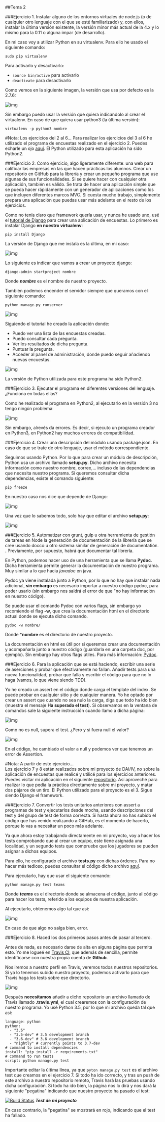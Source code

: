 ##Tema 2

###Ejercicio 1. Instalar alguno de los entornos virtuales de node.js (o de cualquier otro lenguaje con el que se esté familiarizado) y, con ellos, instalar la última versión existente, la versión minor más actual de la 4.x y lo mismo para la 0.11 o alguna impar (de desarrollo).    
  
En mi caso voy a utilizar Python en su virtualenv. Para ello he usado el siguiente comando:    
  
```sudo pip virtualenv```
  
  
Para activarlo y desactivarlo:    
  
* ```source bin/active```  para activarlo  
* ```deactivate``` para desactivarlo  

Como vemos en la siguiente imagen, la versión que usa por defecto es la 2.7.6: 
   
![img](capturas/t2ej1.png)  

Sin embargo puedo usar la versión que quiera indicandolo al crear el virtualenv. En caso de que quiera usar python3 (la última versión):  
  
```virtualenv -p python3 nombre```
  

#Nota: Los ejercicios del 2 al 6...
Para realizar los ejercicios del 3 al 6 he utilizado el programa de encuestas realizado en el ejercicio 2. Puedes echarle un ojo [aquí](https://github.com/Chentaco/encuestasIV). El Python utilizado para esta aplicación ha sido Python2.

###Ejercicio 2. Como ejercicio, algo ligeramente diferente: una web para calificar las empresas en las que hacen prácticas los alumnos. Crear un repositorio en GitHub para la librería y crear un pequeño programa que use algunas de sus funcionalidades. Si se quiere hacer con cualquier otra aplicación, también es válido. Se trata de hacer una aplicación simple que se pueda hacer rápidamente con un generador de aplicaciones como los que incluyen diferentes marcos MVC. Si cuesta mucho trabajo, simplemente prepara una aplicación que puedas usar más adelante en el resto de los ejercicios.  

Como no tenía claro que framework quería usar, y nunca he usado uno, usé el [tutorial de Django](https://docs.djangoproject.com/es/1.10/intro/tutorial01/) para crear una aplicación de encuestas. Lo primero es instalar Django **en nuestro virtualenv**:  
  
```pip install Django```  
  
La versión de Django que me instala es la última, en mi caso:   
  
![img](capturas/t2ej2-1.png)  

Lo siguiente es indicar que vamos a crear un proyecto django:  
  
```django-admin startproject nombre```  

Donde ***nombre*** es el nombre de nuestro proyecto.  
  
También podemos encender el servidor siempre que queramos con el siguiente comando:  
  
```python manage.py runserver```  
  
![img](capturas/t2ej2-2.png)  
  
Siguiendo el tutorial he creado la aplicación donde:  

* Puedo ver una lista de las encuestas creadas.
* Puedo consultar cada pregunta.
* Ver los resultados de dicha pregunta.
* Puntuar la pregunta.
* Acceder al panel de administración, donde puedo seguir añadiendo nuevas encuestas.  
 
![img](capturas/t2ej2-3.png)  
  
La versión de Python utilizada para este programa ha sido Python2.

###Ejercicio 3. Ejecutar el programa en diferentes versiones del lenguaje. ¿Funciona en todas ellas?

Como he realizado el programa en Python2, al ejecutarlo en la versión 3 no tengo ningún problema:  
  
![img](capturas/t2ej3.png)  
  
Sin embargo, alrevés da errores. Es decir, si ejecuto un programa creador en Python3, en Python2 hay muchos errores de compatibilidad.  
 

###Ejercicio 4. Crear una descripción del módulo usando package.json. En caso de que se trate de otro lenguaje, usar el método correspondiente.  
  
Seguimos usando Python. Por lo que para crear un módulo de descripción, Python usa un archivo llamado **setup.py**. Dicho archivo necesita información como nuestro nombre, correo,... incluso de las dependencias que necesita nuestro programa. Si queremos consultar dicha dependencias, existe el comando siguiente:  
  
```pip freeze```  
  
En nuestro caso nos dice que depende de Django:  
  
![img](capturas/t2ej4-1.png)  
  
Una vez que lo sabemos todo, solo hay que editar el archivo **setup.py**:  
  
![img](capturas/t2ej4-2.png)  
  


###Ejercicio 5. Automatizar con grunt, gulp u otra herramienta de gestión de tareas en Node la generación de documentación de la librería que se cree usando docco u otro sistema similar de generación de documentatión. . Previamente, por supuesto, habrá que documentar tal librería.  

En Python, podemos hacer uso de una herramienta que se llama **Pydoc**. Dicha herramienta permite generar la documentación de nuestro programa. Muy similar a lo que hacia *javadoc* en java.  
  
Pydoc ya viene instalada junto a Python, por lo que no hay que instalar nada adicional, **sin embargo** es necesario importar a nuestro código pydoc, para poder usarlo (sin embargo nos saldrá el error de que "no hay información en nuestro código).  
  
Se puede usar el comando Pydoc con varios flags, sin embargo yo recomiendo el flag **-w**, que crea la documentación html en el directorio actual donde se ejecuta dicho comando.  
  
```pydoc -w nombre/```  
  
Donde ***nombre** es el directorio de nuestro proyecto.  
  
La documentación en html es útil por si queremos crear una documentación y acompañarla junto a nuestro código (guardarla en una carpeta doc, por ejemplo). Sin embargo hay otros flags útiles. Para más información: [Pydoc](https://docs.python.org/2/library/pydoc.html).

###Ejercicio 6. Para la aplicación que se está haciendo, escribir una serie de aserciones y probar que efectivamente no fallan. Añadir tests para una nueva funcionalidad, probar que falla y escribir el código para que no lo haga (vamos, lo que viene siendo TDD).  
  
Yo he creado un assert en el código donde carga el template del index. Se puede probar en cualquier sitio y de cualquier manera. Yo he optado por crear un assert que cuando no sea nulo la carga, diga que todo ha ido bien (muestra el mensaje **Ha superado el test**). Si observamos en la ventana de comandos sale la siguiente instrucción cuando llamo a dicha página:  

![img](capturas/t2ej6-1.png)  
  
Como no es null, supera el test. ¿Pero y si fuera null el valor?  
  
![img](capturas/t2ej6-2.png)  
  
En el código, he cambiado el valor a null y podemos ver que tenemos un error de Assertion.  

#Nota: A partir de este ejercicio...  
Los ejercicio 7 y 8 están realizados sobre mi proyecto de DAI/IV, no sobre la aplicación de encuestas que realicé y utilicé para los ejercicios anteriores. Puedes visitar mi aplicación en el siguiente [repositorio](https://github.com/Chentaco/Proyecto-IV). Así aproveché para realizar lo que pedía la práctica directamente sobre mi proyecto, y matar dos pájaros de un tiro. El Python utilizado para el proyecto es el 3. Sigue siendo Django el framework.

###Ejercicio 7. Convertir los tests unitarios anteriores con assert a programas de test y ejecutarlos desde mocha, usando descripciones del test y del grupo de test de forma correcta. Si hasta ahora no has subido el código que has venido realizando a GitHub, es el momento de hacerlo, porque lo vas a necesitar un poco más adelante.

Ya que ahora estoy trabajando directamente en mi proyecto, voy a hacer los tests comprobando que al crear un equipo, este tiene asignada una localidad, y un segundo tests que compruebe que los jugadores se pueden asignar a dichos equipos.   
  
Para ello, he configurado el archivo **tests.py** con dichas órdenes. Para no hacer más tedioso, puedes consultar el código dicho archivo [aquí](https://github.com/Chentaco/Proyecto-IV/blob/master/teams/tests.py).  
  
Para ejecutarlo, hay que usar el siguiente comando:  
  
```python manage.py test teams```  

Donde ***teams*** es el directorio donde se almacena el código, junto al código para hacer los tests, referido a los equipos de nuestra aplicación.  
  
Al ejecutarlo, obtenemos algo tal que asi:  
  
![img](capturas/t2ej7.png)  
  
En caso de que algo no salga bien, error.
 
###Ejercicio 8. Haced los dos primeros pasos antes de pasar al tercero.

Antes de nada, es necesario darse de alta en alguna página que permita esto. Yo me logueé en [Travis CI](https://travis-ci.org/), que además de sencilla, permite identificarse con nuestra propia cuenta de **Github**.  
  
Nos iremos a nuestro perfil en Travis, veremos todos nuestros repositorios. Si ya lo tenemos subido nuestro proyecto, podemos activarlo para que Travis haga los tests sobre ese directorio.  
  
![img](capturas/t2ej8.png)
    
Después **necesitamos** añadir a dicho repositorio un archivo llamado de Travis llamado **.travis.yml**, el cual crearemos con la configuración de nuestro programa. Yo usé Python 3.5, por lo que mi archivo queda tal que así:  
  

``` 
language: python
python:
  - "3.5"
  - "3.5-dev" # 3.5 development branch
  - "3.6-dev" # 3.6 development branch
  - "nightly" # currently points to 3.7-dev
# command to install dependencies
install: "pip install -r requirements.txt"
# command to run tests
script: python manage.py test
```  
  
Importante editar la última línea, ya que ```pyton manage.py test``` es el archivo test que creamos en el ejercicio 7. Si todo ha ido correcto, y tras un push de este archivo a nuestro repositorio remoto, Travis hará las pruebas usando dicha configuración. Si todo ha ido bien, la página nos lo dirá y nos dará la siguiente "pegatina" indicando que nuestro proyecto ha pasado el test:  
  
[![Build Status](https://travis-ci.org/Chentaco/Proyecto-IV.svg?branch=master)](https://travis-ci.org/Chentaco/Proyecto-IV)  ***Test de mi proyecto***
  
En caso contrario, la "pegatina" se mostrará en rojo, indicando que el test ha fallado. 